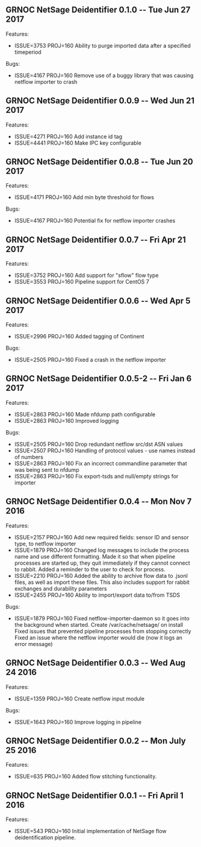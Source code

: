 ## GRNOC NetSage Deidentifier 0.1.0 --  Tue Jun 27 2017

Features:
 * ISSUE=3753 PROJ=160 Ability to purge imported data after a specified timeperiod

Bugs:
 * ISSUE=4167 PROJ=160 Remove use of a buggy library that was causing netflow importer to crash

## GRNOC NetSage Deidentifier 0.0.9 --  Wed Jun 21 2017

Features:
 * ISSUE=4271 PROJ=160 Add instance id tag
 * ISSUE=4441 PROJ=160 Make IPC key configurable

## GRNOC NetSage Deidentifier 0.0.8 --  Tue Jun 20 2017

Features:
 * ISSUE=4171 PROJ=160 Add min byte threshold for flows

Bugs:
 * ISSUE=4167 PROJ=160 Potential fix for netflow importer crashes

## GRNOC NetSage Deidentifier 0.0.7 -- Fri Apr 21 2017

Features:
 * ISSUE=3752 PROJ=160 Add support for "sflow" flow type
 * ISSUE=3553 PROJ=160 Pipeline support for CentOS 7

## GRNOC NetSage Deidentifier 0.0.6 -- Wed Apr 5 2017

Features:
 * ISSUE=2996 PROJ=160 Added tagging of Continent

Bugs:
 * ISSUE=2505 PROJ=160 Fixed a crash in the netflow importer

## GRNOC NetSage Deidentifier 0.0.5-2 -- Fri Jan 6 2017

Features:
 * ISSUE=2863 PROJ=160 Made nfdump path configurable
 * ISSUE=2863 PROJ=160 Improved logging

Bugs:
 * ISSUE=2505 PROJ=160 Drop redundant netflow src/dst ASN values
 * ISSUE=2507 PROJ=160 Handling of protocol values - use names instead of numbers
 * ISSUE=2863 PROJ=160 Fix an incorrect commandline parameter that was being sent to nfdump
 * ISSUE=2863 PROJ=160 Fix export-tsds and null/empty strings for importer

## GRNOC NetSage Deidentifier 0.0.4 -- Mon Nov 7 2016

Features:
 * ISSUE=2157 PROJ=160 Add new required fields: sensor ID and sensor type, to netflow importer
 * ISSUE=1879 PROJ=160 Changed log messages to include the process name and use different formatting. 
                       Made it so that when pipeline processes are started up, they quit immediately 
                       if they cannot connect to rabbit. Added a reminder to the user to check for process.
 * ISSUE=2210 PROJ=160 Added the ability to archive flow data to .jsonl files, as well as import these files. This also includes support for rabbit exchanges and durability parameters
 * ISSUE=2455 PROJ=160 Ability to import/export data to/from TSDS

Bugs:
 * ISSUE=1879 PROJ=160 Fixed netflow-importer-daemon so it goes into the background when started.
                       Create /var/cache/netsage/ on install
                       Fixed issues that prevented pipeline processes from stopping correctly
                       Fixed an issue where the netflow importer would die (now it logs an error message)
 
## GRNOC NetSage Deidentifier 0.0.3 -- Wed Aug 24 2016

Features:
 * ISSUE=1359 PROJ=160 Create netflow input module

Bugs:
 * ISSUE=1643 PROJ=160 Improve logging in pipeline

## GRNOC NetSage Deidentifier 0.0.2 -- Mon July 25 2016

Features:
 * ISSUE=635 PROJ=160 Added flow stitching functionality. 

## GRNOC NetSage Deidentifier 0.0.1 -- Fri April 1 2016

Features:
 * ISSUE=543 PROJ=160 Initial implementation of NetSage flow deidentification pipeline. 

